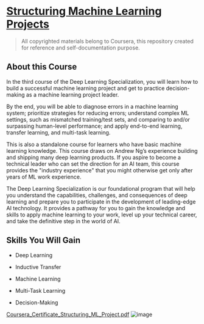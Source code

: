 # [Structuring Machine Learning Projects](https://www.coursera.org/learn/machine-learning-projects/)
> All copyrighted materials belong to Coursera, this repository created for reference and self-documentation purpose.

## About this Course
In the third course of the Deep Learning Specialization, you will learn how to build a successful machine learning project and get to practice decision-making as a machine learning project leader. 

By the end, you will be able to diagnose errors in a machine learning system; prioritize strategies for reducing errors; understand complex ML settings, such as mismatched training/test sets, and comparing to and/or surpassing human-level performance; and apply end-to-end learning, transfer learning, and multi-task learning.

This is also a standalone course for learners who have basic machine learning knowledge. This course draws on Andrew Ng’s experience building and shipping many deep learning products. If you aspire to become a technical leader who can set the direction for an AI team, this course provides the "industry experience" that you might otherwise get only after years of ML work experience.
 
The Deep Learning Specialization is our foundational program that will help you understand the capabilities, challenges, and consequences of deep learning and prepare you to participate in the development of leading-edge AI technology. It provides a pathway for you to gain the knowledge and skills to apply machine learning to your work, level up your technical career, and take the definitive step in the world of AI.

## Skills You Will Gain
* Deep Learning

* Inductive Transfer

* Machine Learning

* Multi-Task Learning

* Decision-Making

[Coursera_Certificate_Structuring_ML_Project.pdf](https://github.com/nnugy-21/Coursera-2021/files/6329838/Coursera_Certificate_Structuring_ML_Project.pdf)
![image](https://user-images.githubusercontent.com/79896959/115123550-c49fc980-9fe7-11eb-992c-b79bdf8e4748.png)

